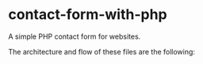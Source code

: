 # contact-form-with-php
A simple PHP contact form for websites.

The architecture and flow of these files are the following:

